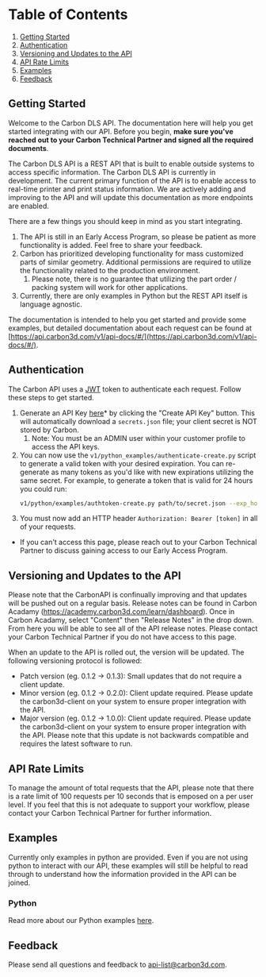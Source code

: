 # Table of Contents
1. [Getting Started](#getting-started)
2. [Authentication](#authentication)
3. [Versioning and Updates to the API](#versioning-and-updates-to-the-api)
4. [API Rate Limits](#api-rate-limits)
5. [Examples](#examples)
6. [Feedback](#feedback)

## Getting Started
Welcome to the Carbon DLS API. The documentation here will help you get started integrating with our API. Before you begin, **make sure you've reached out to your Carbon Technical Partner and signed all the required documents**.

The Carbon DLS API is a REST API that is built to enable outside systems to access specific information. The Carbon DLS API is currently in development. The current primary function of the API is to enable access to real-time printer and print status information. We are actively adding and improving to the API and will update this documentation as more endpoints are enabled.

There are a few things you should keep in mind as you start integrating.
1. The API is still in an Early Access Program, so please be patient as more functionality is added. Feel free to share your feedback.
2. Carbon has prioritized developing functionality for mass customized parts of similar geometry. Additional permissions are required to utilize the functionality related to the production environment.
    1. Please note, there is no guarantee that utilizing the part order / packing system will work for other applications.
3. Currently, there are only examples in Python but the REST API itself is language agnostic.

The documentation is intended to help you get started and provide some examples, but detailed documentation about each request can be found at [https://api.carbon3d.com/v1/api-docs/#/](https://api.carbon3d.com/v1/api-docs/#/).

## Authentication
The Carbon API uses a [JWT](https://en.wikipedia.org/wiki/JSON_Web_Token) token to authenticate each request. Follow these steps to get started.
1. Generate an API Key [here](https://carbon3d.print.carbon3d.com/api_keys)* by clicking the "Create API Key" button. This will automatically download a `secrets.json` file; your client secret is NOT stored by Carbon.
    1. Note: You must be an ADMIN user within your customer profile to access the API keys.
2. You can now use the `v1/python_examples/authenticate-create.py` script to generate a valid token with your desired expiration. You can re-generate as many tokens as you'd like with new expirations utilizing the same secret. For example, to generate a token that is valid for 24 hours you could run:
    ``` bash
    v1/python/examples/authtoken-create.py path/to/secret.json --exp_hours 24
    ```
3. You must now add an HTTP header `Authorization: Bearer [token]` in all of your requests.

* If you can't access this page, please reach out to your Carbon Technical Partner to discuss gaining access to our Early Access Program.

## Versioning and Updates to the API
Please note that the CarbonAPI is confinually improving and that updates will be pushed out on a regular basis. Release notes can be found in Carbon Acadamy (https://academy.carbon3d.com/learn/dashboard). Once in Carbon Acadamy, select "Content" then "Release Notes" in the drop down. From here you will be able to see all of the API release notes. Please contact your Carbon Technical Partner if you do not have access to this page.

When an update to the API is rolled out, the version will be updated. The following versioning protocol is followed:
* Patch version (eg. 0.1.2 -> 0.1.3): Small updates that do not require a client update.
* Minor version (eg. 0.1.2 -> 0.2.0): Client update required. Please update the carbon3d-client on your system to ensure proper integration with the API.
* Major version (eg. 0.1.2 -> 1.0.0): Client update required. Please update the carbon3d-client on your system to ensure proper integration with the API. Please note that this update is not backwards compatible and requires the latest software to run.

## API Rate Limits
To manage the amount of total requests that the API, please note that there is a rate limit of 100 requests per 10 seconds that is emposed on a per user level. If you feel that this is not adequate to support your workflow, please contact your Carbon Technical Partner for further information.

## Examples
Currently only examples in python are provided. Even if you are not using python to interact with our API, these examples will still be helpful to read through to understand how the information provided in the API can be joined.

### Python
Read more about our Python examples [here](v1/python_examples/README.md).

## Feedback
Please send all questions and feedback to <api-list@carbon3d.com>.

